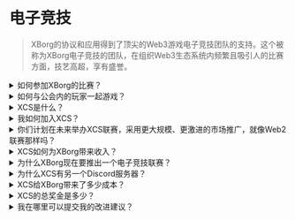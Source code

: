 # 电子竞技

> XBorg的协议和应用得到了顶尖的Web3游戏电子竞技团队的支持。这个被称为XBorg电子竞技的团队，在组织Web3生态系统内频繁且吸引人的比赛方面，技艺高超，享有盛誉。

<details>

<summary>如何参加XBorg的比赛？</summary>

任何人都可以参加我们的比赛。大多数比赛将在Community Gaming上举办。

</details>

<details>

<summary>如何与公会内的玩家一起游戏？</summary>

您可以在我们的[Discord](https://discord.com/invite/xborg)服务器上找到我们公会的玩家。首先选择相关角色，然后前往适当的游戏频道。总有玩家热切期待加入行动。要加入我们的竞技公会，需要有资历和技能。

</details>

<details>

<summary>XCS是什么？</summary>

Xtream Championship Series（XCS）是Web3中第一个多游戏电子竞技联赛，设有**10万美元**的现金奖励。要了解更多关于XCS的信息，请访问[https://www.xborg.com/xtreme-championship-series](https://www.xborg.com/xtreme-championship-series)。

</details>

<details>

<summary>我如何加入XCS？</summary>

XCS比赛已经结束。但是还有更多精彩赛事即将到来。敬请期待！

</details>

<details>

<summary>你们计划在未来举办XCS联赛，采用更大规模、更激进的市场推广，就像Web2联赛那样吗？</summary>

确实，我们的团队目前正在精心设计一个涵盖更广泛范围的联赛，将包括许多传统电子竞技团队和玩家的参与。该计划的启动日期定于2024年。

</details>

<details>

<summary>XCS如何为XBorg带来收入？</summary>

通过赞助。联赛的总收入达到**30万美元**。

</details>

<details>

<summary>为什么XBorg现在要推出一个电子竞技联赛？</summary>

这种增长机制是加强我们产品和扩大我们社区的有力工具。值得注意的是，它还有助于提高Web3玩家和粉丝的知名度和曝光度，强调这一创新技术领域所呈现的好处和机会。

</details>

<details>

<summary>为什么XCS有另一个Discord服务器？</summary>

为了简化和加快整体体验，我们考虑了XBorg社区的多样化偏好和优先事项。考虑到一些社区成员可能不希望参与XCS，反之亦然，我们采取了措施以确保更大的灵活性和自主性。

</details>

<details>

<summary>XCS给XBorg带来了多少成本？</summary>

由于我们的合作伙伴和赞助商，XCS是一个盈利的活动。我们无法公开确切的利润金额。

</details>

<details>

<summary>XCS的总奖金是多少？</summary>

总奖金是**10万美元**，分布在**五款游戏**中。

</details>

<details>

<summary>我在哪里可以提交我的改进建议？</summary>

我们非常欢迎反馈，您可以在我们的[Discord服务器](https://discord.gg/xborg)上直接提交任何评论和改进建议。我们的团队和版主始终在此提供帮助。

</details>